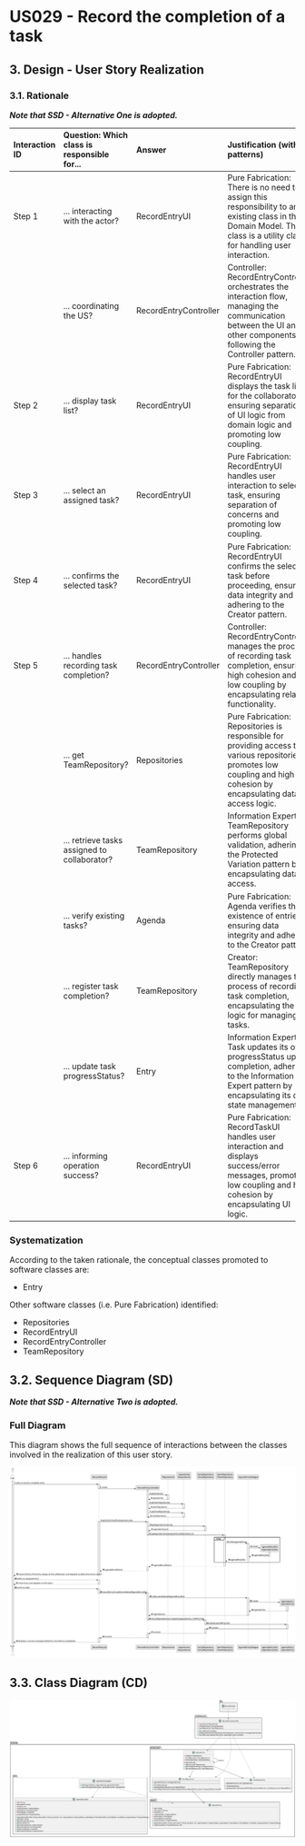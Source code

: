 # US029 - Record the completion of a task

## 3. Design - User Story Realization 

### 3.1. Rationale

_**Note that SSD - Alternative One is adopted.**_


| Interaction ID | Question: Which class is responsible for...  | Answer                | Justification (with patterns)                                                                                                                                               |
|:---------------|:---------------------------------------------|:----------------------|:----------------------------------------------------------------------------------------------------------------------------------------------------------------------------|
| Step 1         | ... interacting with the actor?              | RecordEntryUI         | Pure Fabrication: There is no need to assign this responsibility to any existing class in the Domain Model. The UI class is a utility class for handling user interaction.  |
|                | ... coordinating the US?                     | RecordEntryController | Controller: RecordEntryController orchestrates the interaction flow, managing the communication between the UI and other components, following the Controller pattern.      |
| Step 2         | ... display task list?                       | RecordEntryUI         | Pure Fabrication: RecordEntryUI displays the task list for the collaborator, ensuring separation of UI logic from domain logic and promoting low coupling.                  |
| Step 3         | ... select an assigned task?                 | RecordEntryUI         | Pure Fabrication: RecordEntryUI handles user interaction to select a task, ensuring separation of concerns and promoting low coupling.                                      |
| Step 4         | ... confirms the selected task?              | RecordEntryUI         | Pure Fabrication: RecordEntryUI confirms the selected task before proceeding, ensuring data integrity and adhering to the Creator pattern.                                  |
| Step 5         | ... handles recording task completion?       | RecordEntryController | Controller: RecordEntryController manages the process of recording task completion, ensuring high cohesion and low coupling by encapsulating related functionality.         |
|                | ... get TeamRepository?                      | Repositories          | Pure Fabrication:  Repositories is responsible for providing access to various repositories. It promotes low coupling and high cohesion by encapsulating data access logic. |
|                | ... retrieve tasks assigned to collaborator? | TeamRepository        | Information Expert: TeamRepository performs global validation, adhering to the Protected Variation pattern by encapsulating data access.                                    |
|                | ... verify existing tasks?                   | Agenda                | Pure Fabrication: Agenda verifies the existence of entries, ensuring data integrity and adhering to the Creator pattern.                                                    |
|                | ... register task completion?                | TeamRepository        | Creator: TeamRepository directly manages the process of recording task completion, encapsulating the logic for managing tasks.                                              | 
|                | ... update task progressStatus?                      | Entry                 | Information Expert: Task updates its own progressStatus upon completion, adhering to the Information Expert pattern by encapsulating its own state management.                      | 
| Step 6         | ... informing operation success?             | RecordEntryUI         | Pure Fabrication: RecordTaskUI handles user interaction and displays success/error messages, promoting low coupling and high cohesion by encapsulating UI logic.            | 



### Systematization ##

According to the taken rationale, the conceptual classes promoted to software classes are: 

* Entry

Other software classes (i.e. Pure Fabrication) identified: 

* Repositories
* RecordEntryUI
* RecordEntryController
* TeamRepository


## 3.2. Sequence Diagram (SD)

_**Note that SSD - Alternative Two is adopted.**_

### Full Diagram

This diagram shows the full sequence of interactions between the classes involved in the realization of this user story.

![Sequence Diagram - Full](svg/us029-sequence-diagram-full.svg)

## 3.3. Class Diagram (CD)

![Class Diagram](svg/us029-class-diagram.svg)